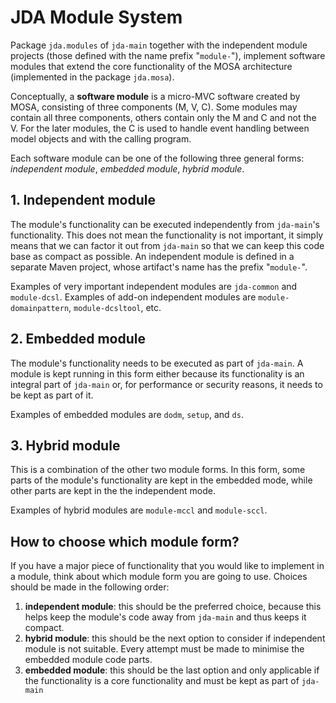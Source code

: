# JDA Module System

Package `jda.modules` of `jda-main` together with the independent module projects (those defined with the name prefix "`module-`"), implement software modules that extend the core functionality of the MOSA architecture (implemented in the package `jda.mosa`).

Conceptually, a **software module** is a micro-MVC software created by MOSA, consisting of three components (M, V, C). Some modules may contain all three components, others contain only the M and C and not the V. For the later modules, the C is used to handle event handling between model objects and with the calling program.

Each software module can be one of the following three general forms: *independent module*, *embedded module*, *hybrid module*.

## 1. Independent module 
The module's functionality can be executed independently from `jda-main`'s  functionality. This does not mean the functionality is not important, it simply means that we can factor it out from `jda-main` so that we can keep this code base as compact as possible. An independent module is defined in a separate Maven project, whose artifact's name has the prefix "`module-`". 

Examples of very important independent modules are `jda-common` and `module-dcsl`. Examples of add-on independent modules are `module-domainpattern`, `module-dcsltool`, etc.

## 2. Embedded module
The module's functionality needs to be executed as part of `jda-main`. A module is kept running in this form either because its functionality is an integral part of `jda-main` or, for performance or security reasons, it needs to be kept as part of it.

Examples of embedded modules are `dodm`, `setup`, and `ds`.

## 3. Hybrid module
This is a combination of the other two module forms. In this form, some parts of the module's functionality are kept in the embedded mode, while other parts are kept in the the independent mode. 

Examples of hybrid modules are `module-mccl` and `module-sccl`.

## How to choose which module form?
If you have a major piece of functionality that you would like to implement in a module, think about which module form you are going to use. Choices should be made in the following order: 

1. **independent module**: this should be the preferred choice, because this helps keep the module's code away from `jda-main` and thus keeps it compact.
2. **hybrid module**: this should be the next option to consider if independent module is not suitable. Every attempt must be made to minimise the embedded module code parts.
3. **embedded module**: this should be the last option and only applicable if the functionality is a core functionality and must be kept as part of `jda-main`



